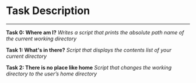 # Task Description
---
__Task 0: Where am I?__
*Writes a script that prints the absolute path name of the current working directory*

__Task 1: What's in there?__
*Script that displays the contents list of your current directory*

__Task 2: There is no place like home__
*Script that changes the working directory to the user’s home directory*
